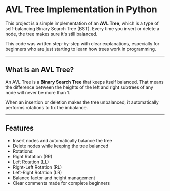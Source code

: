 # AVL Tree Implementation in Python

This project is a simple implementation of an **AVL Tree**, which is a type of self-balancing Binary Search Tree (BST). Every time you insert or delete a node, the tree makes sure it's still balanced.

This code was written step-by-step with clear explanations, especially for beginners who are just starting to learn how trees work in programming.

---

##  What Is an AVL Tree?

An AVL Tree is a **Binary Search Tree** that keeps itself balanced. That means the difference between the heights of the left and right subtrees of any node will never be more than 1.

When an insertion or deletion makes the tree unbalanced, it automatically performs rotations to fix the imbalance.

---

##  Features

-  Insert nodes and automatically balance the tree
-  Delete nodes while keeping the tree balanced
-  Rotations:
  - Right Rotation (RR)
  - Left Rotation (LL)
  - Right-Left Rotation (RL)
  - Left-Right Rotation (LR)
-  Balance factor and height management
-  Clear comments made for complete beginners

